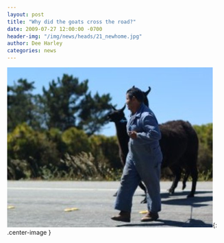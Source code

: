 ```yaml
---
layout: post
title: "Why did the goats cross the road?"
date: 2009-07-27 12:00:00 -0700
header-img: "/img/news/heads/21_newhome.jpg"
author: Dee Harley
categories: news
---
```

![image](/img/news/21_acrossroad.jpg){: .center-image }

